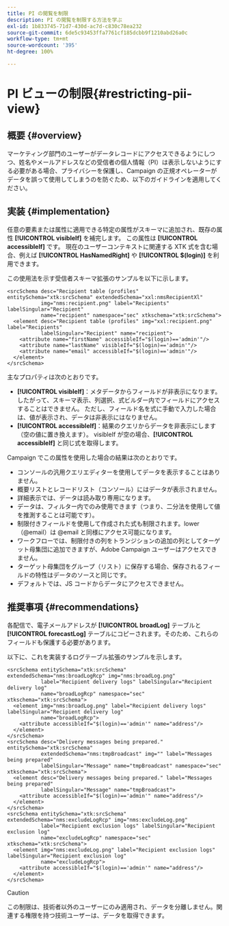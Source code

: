 ```yaml
---
title: PI の閲覧を制限
description: PI の閲覧を制限する方法を学ぶ
exl-id: 1b833745-71d7-430d-ac7d-c830c78ea232
source-git-commit: 6de5c93453ffa7761cf185dcbb9f1210abd26a0c
workflow-type: tm+mt
source-wordcount: '395'
ht-degree: 100%

---
```


# PI ビューの制限{#restricting-pii-view}

## 概要 {#overview}

マーケティング部門のユーザーがデータレコードにアクセスできるようにしつつ、姓名やメールアドレスなどの受信者の個人情報（PI）は表示しないようにする必要がある場合、プライバシーを保護し、Campaign の正規オペレーターがデータを誤って使用してしまうのを防ぐため、以下のガイドラインを適用してください。

## 実装 {#implementation}

任意の要素または属性に適用できる特定の属性がスキーマに追加され、既存の属性 **[!UICONTROL visibleIf]** を補完します。 この属性は **[!UICONTROL accessibleIf]** です。 現在のユーザーコンテキストに関連する XTK 式を含む場合、例えば **[!UICONTROL HasNamedRight]** や **[!UICONTROL $(login)]** を利用できます。

この使用法を示す受信者スキーマ拡張のサンプルを以下に示します。

```
<srcSchema desc="Recipient table (profiles" entitySchema="xtk:srcSchema" extendedSchema="xxl:nmsRecipientXl"
           img="nms:recipient.png" label="Recipients" labelSingular="Recipient"
           name="recipient" namespace="sec" xtkschema="xtk:srcSchema">
  <element desc="Recipient table (profiles" img="xxl:recipient.png" label="Recipients"
           labelSingular="Recipient" name="recipient">
    <attribute name="firstName" accessibleIf="$(login)=='admin'"/>
    <attribute name="lastName" visibleIf="$(login)=='admin'"/>
    <attribute name="email" accessibleIf="$(login)=='admin'"/>
  </element>
</srcSchema>
```

主なプロパティは次のとおりです。

* **[!UICONTROL visibleIf]**：メタデータからフィールドが非表示になります。したがって、スキーマ表示、列選択、式ビルダー内でフィールドにアクセスすることはできません。 ただし、フィールド名を式に手動で入力した場合は、値が表示され、データは非表示にはなりません。
* **[!UICONTROL accessibleIf]**：結果のクエリからデータを非表示にします（空の値に置き換えます）。 visibleIf が空の場合、**[!UICONTROL accessibleIf]** と同じ式を取得します。

Campaign でこの属性を使用した場合の結果は次のとおりです。

* コンソールの汎用クエリエディターを使用してデータを表示することはありません。
* 概要リストとレコードリスト（コンソール）にはデータが表示されません。
* 詳細表示では、データは読み取り専用になります。
* データは、フィルター内でのみ使用できます（つまり、二分法を使用して値を推測することは可能です）。
* 制限付きフィールドを使用して作成された式も制限されます。lower（@email）は @email と同様にアクセス可能になります。
* ワークフローでは、制限付きの列をトランジションの追加の列としてターゲット母集団に追加できますが、Adobe Campaign ユーザーはアクセスできません。
* ターゲット母集団をグループ（リスト）に保存する場合、保存されるフィールドの特性はデータのソースと同じです。
* デフォルトでは、JS コードからデータにアクセスできません。

## 推奨事項 {#recommendations}

各配信で、電子メールアドレスが **[!UICONTROL broadLog]** テーブルと **[!UICONTROL forecastLog]** テーブルにコピーされます。そのため、これらのフィールドも保護する必要があります。

以下に、これを実装するログテーブル拡張のサンプルを示します。

```
<srcSchema entitySchema="xtk:srcSchema" extendedSchema="nms:broadLogRcp" img="nms:broadLog.png"
           label="Recipient delivery logs" labelSingular="Recipient delivery log"
           name="broadLogRcp" namespace="sec" xtkschema="xtk:srcSchema">
  <element img="nms:broadLog.png" label="Recipient delivery logs" labelSingular="Recipient delivery log"
           name="broadLogRcp">
    <attribute accessibleIf="$(login)=='admin'" name="address"/>
  </element>
</srcSchema>
<srcSchema desc="Delivery messages being prepared." entitySchema="xtk:srcSchema"
           extendedSchema="nms:tmpBroadcast" img="" label="Messages being prepared"
           labelSingular="Message" name="tmpBroadcast" namespace="sec" xtkschema="xtk:srcSchema">
  <element desc="Delivery messages being prepared." label="Messages being prepared"
           labelSingular="Message" name="tmpBroadcast">
    <attribute accessibleIf="$(login)=='admin'" name="address"/>
  </element>
</srcSchema>
<srcSchema entitySchema="xtk:srcSchema" extendedSchema="nms:excludeLogRcp" img="nms:excludeLog.png"
           label="Recipient exclusion logs" labelSingular="Recipient exclusion log"
           name="excludeLogRcp" namespace="sec" xtkschema="xtk:srcSchema">
  <element img="nms:excludeLog.png" label="Recipient exclusion logs" labelSingular="Recipient exclusion log"
           name="excludeLogRcp">
    <attribute accessibleIf="$(login)=='admin'" name="address"/>
  </element>
</srcSchema>
```

>[!CAUTION]
>
>この制限は、技術者以外のユーザーにのみ適用され、データを分離しません。関連する権限を持つ技術ユーザーは、データを取得できます。
